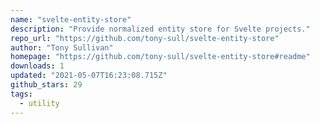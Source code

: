 ```yaml
---
name: "svelte-entity-store"
description: "Provide normalized entity store for Svelte projects."
repo_url: "https://github.com/tony-sull/svelte-entity-store"
author: "Tony Sullivan"
homepage: "https://github.com/tony-sull/svelte-entity-store#readme"
downloads: 1
updated: "2021-05-07T16:23:08.715Z"
github_stars: 29
tags: 
  - utility
---
```

